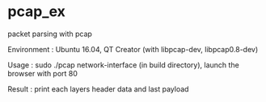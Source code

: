 # pcap_ex
packet parsing with pcap

Environment : Ubuntu 16.04, QT Creator (with libpcap-dev, libpcap0.8-dev)

Usage : sudo ./pcap network-interface (in build directory), launch the browser with port 80

Result : print each layers header data and last payload
